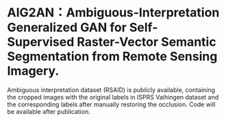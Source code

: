 # AIG2AN：Ambiguous-Interpretation Generalized GAN for Self-Supervised Raster-Vector Semantic Segmentation from Remote Sensing Imagery. 
Ambiguous interpretation dataset (RSAID) is publicly available, containing the cropped images with the original labels in ISPRS Vaihingen dataset and the corresponding labels after manually restoring the occlusion.
Code will be available after publication.
